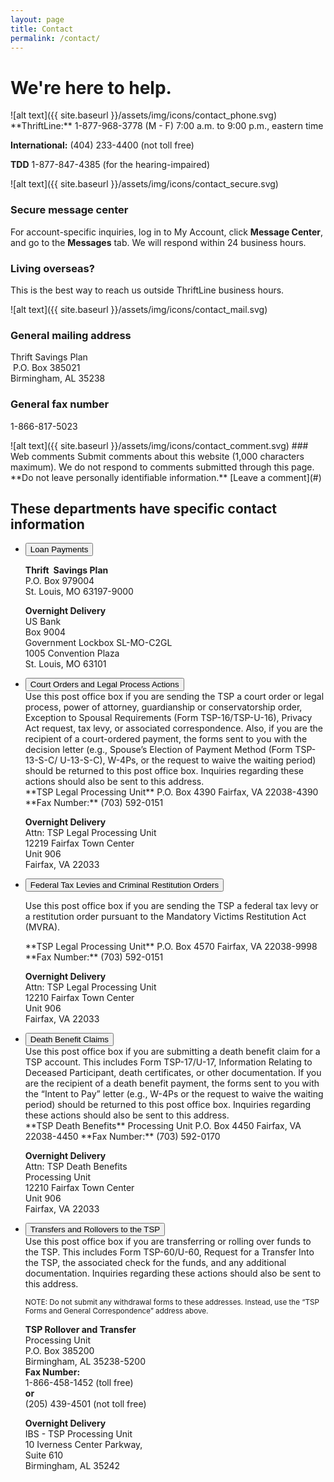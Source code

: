 ```yaml
---
layout: page
title: Contact
permalink: /contact/
---
```

# We're here to help.

<section id="contact">
<!-- ROW 1 -->
<div class="usa-grid-full usa-layout-docs-main_content">
  <div class="usa-width-one-half" markdown="1">
![alt text]({{ site.baseurl }}/assets/img/icons/contact_phone.svg)
**ThriftLine:** 1-877-968-3778  
(M - F) 7:00 a.m. to 9:00 p.m., eastern time

**International:**
(404) 233-4400 (not toll free)

**TDD**
1-877-847-4385 (for the hearing-impaired)
  </div>
  <div class="usa-width-one-half" markdown="1">
![alt text]({{ site.baseurl }}/assets/img/icons/contact_secure.svg)

### Secure message center
For account-specific inquiries, log in to My Account, click **Message Center**, and go to the **Messages** tab. We will respond within 24 business hours.

<div class="usa-alert usa-alert-info">
  <div class="usa-alert-body">
  <h3 class="usa-alert-heading">Living overseas?</h3>
  <p class="usa-alert-text">This is the best way to reach us outside ThriftLine business hours.</p>
  </div>
</div>


  </div>
</div>
<!-- ROW 2 -->
<div class="usa-grid-full usa-layout-docs-main_content">
<div class="usa-width-one-half" markdown="1">

![alt text]({{ site.baseurl }}/assets/img/icons/contact_mail.svg)
### General mailing address
Thrift Savings Plan  
 P.O. Box 385021   
Birmingham, AL 35238

### General fax number
1-866-817-5023

</div>
  <!-- WEB COMMENTS -->
    <div class="usa-width-one-half" markdown="1">
![alt text]({{ site.baseurl }}/assets/img/icons/contact_comment.svg)
### Web comments    
Submit comments about this website (1,000 characters maximum). We do not respond to comments submitted through this page.
**Do not leave personally identifiable information.**
[Leave a comment](#)

</div>
    <!-- MAIL & FAX -->
</div>
<!-- ROW 3 -->
</section>

## These departments have specific contact information

<ul class="usa-accordion">
  <li>
    <button class="usa-accordion-button"
      aria-expanded="false"
      aria-controls="a1">
      Loan Payments
    </button>
<div id="a1" class="usa-accordion-content" markdown="1">

**Thrift Savings Plan**  
P.O. Box 979004  
St. Louis, MO 63197-9000

**Overnight Delivery**  
US Bank  
Box 9004  
Government Lockbox SL-MO-C2GL  
1005 Convention Plaza  
St. Louis, MO 63101  
</div>
</li>
<li>
    <button class="usa-accordion-button"
      aria-expanded="false"
      aria-controls="a2">
      Court Orders and Legal Process Actions
    </button>
<div id="a2" class="usa-accordion-content">
<div class="usa-grid-full">
<div class="usa-width-two-thirds" markdown="1">
Use this post office box if you are sending the TSP a court order or legal process,
power of attorney, guardianship or conservatorship order, Exception to Spousal
Requirements (Form TSP-16/TSP-U-16), Privacy Act request, tax levy, or associated
correspondence. Also, if you are the recipient of a court-ordered payment, the forms
sent to you with the decision letter (e.g., Spouse’s Election of Payment Method
(Form TSP-13-S-C/ U-13-S-C), W-4Ps, or the request to waive the waiting period)
should be returned to this post office box. Inquiries regarding these actions should
also be sent to this address.
</div>
<div class="usa-width-one-third" markdown="1">
**TSP Legal Processing Unit**  
P.O. Box 4390  
Fairfax, VA 22038-4390  
**Fax Number:**  
(703) 592-0151  

**Overnight Delivery**  
Attn: TSP Legal Processing Unit  
12219 Fairfax Town Center  
Unit 906  
Fairfax, VA 22033  
</div>
</div>




</div>
  </li><li>
    <button class="usa-accordion-button"
      aria-expanded="false"
      aria-controls="a3">
      Federal Tax Levies and Criminal Restitution Orders
    </button>
<div id="a3" class="usa-accordion-content">
<div class="usa-grid-full">
<div class="usa-width-two-thirds" markdown="1">

Use this post office box if you are sending the TSP a federal tax levy or a restitution
order pursuant to the Mandatory Victims Restitution Act (MVRA).
</div>
<div class="usa-width-one-third" markdown="1">
**TSP Legal Processing Unit**  
P.O. Box 4570  
Fairfax, VA 22038-9998  
**Fax Number:**  
(703) 592-0151  

**Overnight Delivery**  
Attn: TSP Legal Processing Unit  
12210 Fairfax Town Center  
Unit 906  
Fairfax, VA 22033  
</div>
</div>




</div>
  </li><li>
    <button class="usa-accordion-button"
      aria-expanded="false"
      aria-controls="a4">
      Death Benefit Claims
    </button>
<div id="a4" class="usa-accordion-content">

<div class="usa-grid-full">
<div class="usa-width-two-thirds" markdown="1">
Use this post office box if you are submitting a death benefit claim for a TSP
account. This includes Form TSP-17/U-17, Information Relating to Deceased
Participant, death certificates, or other documentation. If you are the recipient of a
death benefit payment, the forms sent to you with the “Intent to Pay” letter (e.g.,
W-4Ps or the request to waive the waiting period) should be returned to this post
office box. Inquiries regarding these actions should also be sent to this address.
</div>
<div class="usa-width-one-third" markdown="1">
**TSP Death Benefits**  
Processing Unit  
P.O. Box 4450  
Fairfax, VA 22038-4450  
**Fax Number:**  
(703) 592-0170  

**Overnight Delivery**  
Attn: TSP Death Benefits  
Processing Unit  
12210 Fairfax Town Center  
Unit 906  
Fairfax, VA 22033  
</div>
</div>



</div>
  </li><li>
    <button class="usa-accordion-button"
      aria-expanded="false"
      aria-controls="a5">
      Transfers and Rollovers to the TSP
    </button>
<div id="a5" class="usa-accordion-content">

<div class="usa-grid-full">
<div class="usa-width-two-thirds" markdown="1">
Use this post office box if you are transferring or rolling over funds to the TSP. This
includes Form TSP-60/U-60, Request for a Transfer Into the TSP, the associated
check for the funds, and any additional documentation. Inquiries regarding these
actions should also be sent to this address.

<small>NOTE: Do not submit any withdrawal forms to these addresses. Instead, use the “TSP Forms
and General Correspondence” address above.</small>

</div>
<div class="usa-width-one-third" markdown="1">

**TSP Rollover and Transfer**  
Processing Unit  
P.O. Box 385200  
Birmingham, AL 35238-5200  
**Fax Number:**  
1-866-458-1452 (toll free)  
**or**  
(205) 439-4501 (not toll free)  

**Overnight Delivery**  
IBS - TSP Processing Unit  
10 Iverness Center Parkway,  
Suite 610  
Birmingham, AL 35242  

</div>
</div>




</div>
  </li>
</ul>


<!-- CONTENT END -->
